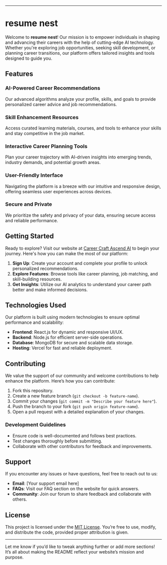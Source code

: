 

---

# resume nest 

Welcome to **resume nest**! Our mission is to empower individuals in shaping and advancing their careers with the help of cutting-edge AI technology. Whether you're exploring job opportunities, seeking skill development, or planning career transitions, our platform offers tailored insights and tools designed to guide you.

## Features

### **AI-Powered Career Recommendations**
Our advanced algorithms analyze your profile, skills, and goals to provide personalized career advice and job recommendations.

### **Skill Enhancement Resources**
Access curated learning materials, courses, and tools to enhance your skills and stay competitive in the job market.

### **Interactive Career Planning Tools**
Plan your career trajectory with AI-driven insights into emerging trends, industry demands, and potential growth areas.

### **User-Friendly Interface**
Navigating the platform is a breeze with our intuitive and responsive design, offering seamless user experiences across devices.

### **Secure and Private**
We prioritize the safety and privacy of your data, ensuring secure access and reliable performance.

## Getting Started

Ready to explore? Visit our website at [Career Craft Ascend AI](https://career-craft-ascend-ai.vercel.app/) to begin your journey. Here's how you can make the most of our platform:

1. **Sign Up**: Create your account and complete your profile to unlock personalized recommendations.
2. **Explore Features**: Browse tools like career planning, job matching, and skill-building resources.
3. **Get Insights**: Utilize our AI analytics to understand your career path better and make informed decisions.

## Technologies Used

Our platform is built using modern technologies to ensure optimal performance and scalability:
- **Frontend**: React.js for dynamic and responsive UI/UX.
- **Backend**: Node.js for efficient server-side operations.
- **Database**: MongoDB for secure and scalable data storage.
- **Hosting**: Vercel for fast and reliable deployment.

## Contributing

We value the support of our community and welcome contributions to help enhance the platform. Here’s how you can contribute:
1. Fork this repository.
2. Create a new feature branch (`git checkout -b feature-name`).
3. Commit your changes (`git commit -m "Describe your feature here"`).
4. Push the branch to your fork (`git push origin feature-name`).
5. Open a pull request with a detailed explanation of your changes.

### Development Guidelines
- Ensure code is well-documented and follows best practices.
- Test changes thoroughly before submitting.
- Collaborate with other contributors for feedback and improvements.

## Support

If you encounter any issues or have questions, feel free to reach out to us:
- **Email**: [Your support email here]
- **FAQs**: Visit our FAQ section on the website for quick answers.
- **Community**: Join our forum to share feedback and collaborate with others.

## License

This project is licensed under the [MIT License](https://opensource.org/licenses/MIT). You’re free to use, modify, and distribute the code, provided proper attribution is given.

---

Let me know if you’d like to tweak anything further or add more sections! It’s all about making the README reflect your website’s mission and purpose.
